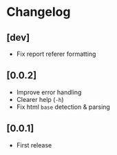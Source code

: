 # Changelog

## [dev]

- Fix report referer formatting


## [0.0.2]

- Improve error handling
- Clearer help (`-h`)
- Fix html `base` detection & parsing


## [0.0.1]
- First release